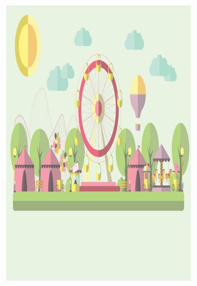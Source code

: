 <a href="#" target="_blank">
    <img src="svg/vtu.svg" alt="tuVan" width="1200" height="750" />
</a>